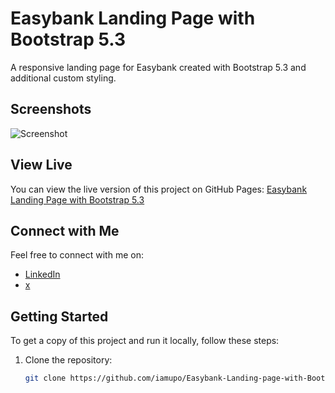 # Easybank Landing Page with Bootstrap 5.3

A responsive landing page for Easybank created with Bootstrap 5.3 and additional custom styling.

## Screenshots

![Screenshot](img/screenshot1.png)

## View Live

You can view the live version of this project on GitHub Pages: [Easybank Landing Page with Bootstrap 5.3](https://iamupo.github.io/Easybank-Landing-page-with-Bootstrap5.3/)

## Connect with Me

Feel free to connect with me on:

- [LinkedIn](https://www.linkedin.com/in/iamupo/)
- [x](https://www.x.com/iamupo/)

## Getting Started

To get a copy of this project and run it locally, follow these steps:

1. Clone the repository:

   ```bash
   git clone https://github.com/iamupo/Easybank-Landing-page-with-Bootstrap5.3.git
